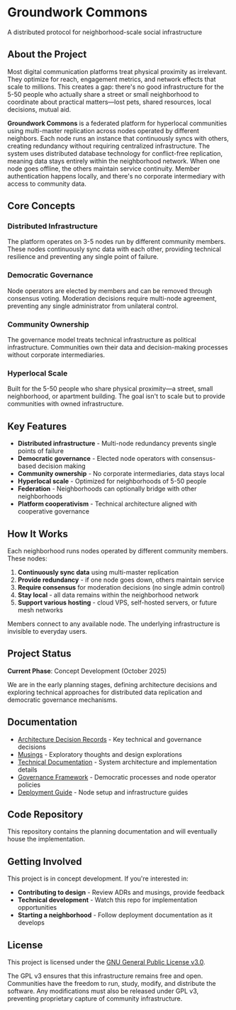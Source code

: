 # Groundwork Commons

A distributed protocol for neighborhood-scale social infrastructure

## About the Project

Most digital communication platforms treat physical proximity as irrelevant. They optimize for reach, engagement metrics, and network effects that scale to millions. This creates a gap: there's no good infrastructure for the 5-50 people who actually share a street or small neighborhood to coordinate about practical matters—lost pets, shared resources, local decisions, mutual aid.

**Groundwork Commons** is a federated platform for hyperlocal communities using multi-master replication across nodes operated by different neighbors. Each node runs an instance that continuously syncs with others, creating redundancy without requiring centralized infrastructure. The system uses distributed database technology for conflict-free replication, meaning data stays entirely within the neighborhood network. When one node goes offline, the others maintain service continuity. Member authentication happens locally, and there's no corporate intermediary with access to community data.

## Core Concepts

### Distributed Infrastructure
The platform operates on 3-5 nodes run by different community members. These nodes continuously sync data with each other, providing technical resilience and preventing any single point of failure.

### Democratic Governance
Node operators are elected by members and can be removed through consensus voting. Moderation decisions require multi-node agreement, preventing any single administrator from unilateral control.

### Community Ownership
The governance model treats technical infrastructure as political infrastructure. Communities own their data and decision-making processes without corporate intermediaries.

### Hyperlocal Scale
Built for the 5-50 people who share physical proximity—a street, small neighborhood, or apartment building. The goal isn't to scale but to provide communities with owned infrastructure.

## Key Features

- **Distributed infrastructure** - Multi-node redundancy prevents single points of failure
- **Democratic governance** - Elected node operators with consensus-based decision making
- **Community ownership** - No corporate intermediaries, data stays local
- **Hyperlocal scale** - Optimized for neighborhoods of 5-50 people
- **Federation** - Neighborhoods can optionally bridge with other neighborhoods
- **Platform cooperativism** - Technical architecture aligned with cooperative governance

## How It Works

Each neighborhood runs nodes operated by different community members. These nodes:

1. **Continuously sync data** using multi-master replication
2. **Provide redundancy** - if one node goes down, others maintain service
3. **Require consensus** for moderation decisions (no single admin control)
4. **Stay local** - all data remains within the neighborhood network
5. **Support various hosting** - cloud VPS, self-hosted servers, or future mesh networks

Members connect to any available node. The underlying infrastructure is invisible to everyday users.

## Project Status

**Current Phase**: Concept Development (October 2025)

We are in the early planning stages, defining architecture decisions and exploring technical approaches for distributed data replication and democratic governance mechanisms.

## Documentation

- [Architecture Decision Records](docs/adrs/README.md) - Key technical and governance decisions
- [Musings](docs/musings/README.md) - Exploratory thoughts and design explorations
- [Technical Documentation](docs/technical/README.md) - System architecture and implementation details
- [Governance Framework](docs/governance/README.md) - Democratic processes and node operator policies
- [Deployment Guide](docs/deployment/README.md) - Node setup and infrastructure guides

## Code Repository

This repository contains the planning documentation and will eventually house the implementation.

## Getting Involved

This project is in concept development. If you're interested in:

- **Contributing to design** - Review ADRs and musings, provide feedback
- **Technical development** - Watch this repo for implementation opportunities
- **Starting a neighborhood** - Follow deployment documentation as it develops

## License

This project is licensed under the [GNU General Public License v3.0](LICENSE).

The GPL v3 ensures that this infrastructure remains free and open. Communities have the freedom to run, study, modify, and distribute the software. Any modifications must also be released under GPL v3, preventing proprietary capture of community infrastructure.
